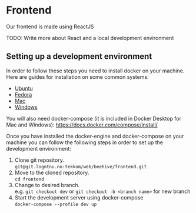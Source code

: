 # Frontend
Our frontend is made using ReactJS

TODO: Write more about React and a local development environment

## Setting up a development environment

In order to follow these steps you need to install docker on your machine.
Here are guides for installation on some common systems:
* [Ubuntu](https://docs.docker.com/engine/install/ubuntu/)
* [Fedora](https://docs.docker.com/engine/install/fedora/)
* [Mac](https://docs.docker.com/desktop/mac/install/)
* [Windows](https://docs.docker.com/desktop/windows/install/)

You will also need docker-compose (it is included in Docker Desktop for Mac and Windows):
https://docs.docker.com/compose/install/

Once you have installed the docker-engine and docker-compose on your machine you can follow the following steps in order to set up the development environment:

1. Clone git repository.<br/>
    `git@git.logntnu.no:tekkom/web/beehive/frontend.git`
2. Move to the cloned repository.<br/>
    `cd frontend`
3. Change to desired branch.<br/>
    e.g. `git checkout dev` or `git checkout -b <branch name>` for new branch
4. Start the development server using docker-compose<br/>
    `docker-compose --profile dev up`